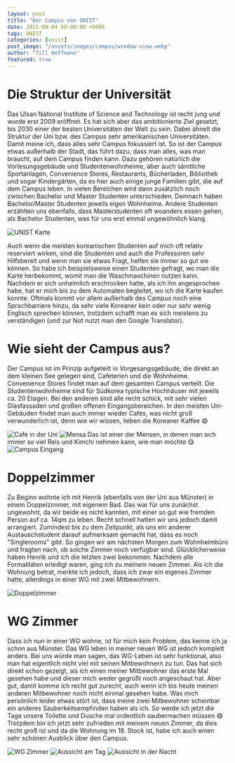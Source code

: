 ```yaml
---
layout: post
title: "Der Campus von UNIST"
date: 2022-09-04 00:00:00 +0900
tags: UNIST
categories: [unist]
post_image: "/assets/images/campus/window-view.webp"
author: "Till Hoffmann"
featured: true
---
```


# Die Struktur der Universität
Das Ulsan National Institute of Science and Technology ist recht jung und wurde erst 2009 eröffnet. Es hat sich aber das ambitionierte Ziel gesetzt, bis 2030 einer der besten Universitäten der Welt zu sein. Dabei ähnelt die Struktur der Uni bzw. des Campus sehr amerikanischen Universitäten. Damit meine ich, dass alles sehr Campus fokussiert ist. So ist der Campus etwas außerhalb der Stadt, das führt dazu, dass man alles, was man braucht, auf dem Campus finden kann. Dazu gehören natürlich die Vorlesungsgebäude und Studentenwohnheime, aber auch sämtliche Sportanlagen, Convenience Stores, Restaurants, Bücherladen, Bibliothek und sogar Kindergärten, da es hier auch einige junge Familien gibt, die auf dem Campus leben. In vielen Bereichen wird dann zusätzlich noch zwischen Bachelor und Master Studenten unterschieden. Demnach haben Bachelor/Master Studenten jeweils eigen Wohnheime. Andere Studenten erzählten uns ebenfalls, dass Masterstudenten oft woanders essen gehen, als Bachelor Studenten, was für uns erst einmal ungewöhnlich klang.

<img alt="UNIST Karte" src="assets/images/campus/unist-map.webp" class="img-fluid w-100"/>

Auch wenn die meisten koreanischen Studenten auf mich oft relativ reserviert wirken, sind die Studenten und auch die Professoren sehr Hilfsbereit und wenn man sie etwas Fragt, helfen sie immer so gut sie können. So habe ich beispielsweise einen Studenten gefragt, wo man die Karte herbekommt, womit man die Waschmaschinen nutzen kann. Nachdem er sich unheimlich erschrocken hatte, als ich ihn angesprochen habe, hat er mich bis zu dem Automaten begleitet, wo ich die Karte kaufen konnte. Oftmals kommt vor allem außerhalb des Campus noch eine Sprachbarriere hinzu, da sehr viele Koreaner kein oder nur sehr wenig Englisch sprechen können, trotzdem schafft man es sich meistens zu verständigen (und zur Not nutzt man den Google Translator).

# Wie sieht der Campus aus?
Der Campus ist im Prinzip aufgeteilt in Vorgesangsgebäude, die direkt an dem kleinen See gelegen sind, Cafeterien und die Wohnheime. Convenience Stores findet man auf dem gesamten Campus verteilt. Die Studentenwohnheime sind für Südkorea typische Hochhäuser mit jeweils ca. 20 Etagen. Bei den anderen sind alle recht schick, mit sehr vielen Glasfassaden und großen offenen Eingangsbereichen. In den meisten Uni-Gebäuden findet man auch immer wieder Cafés, was nicht groß verwunderlich ist, denn wie wir wissen, lieben die Koreaner Kaffee 😄

<img alt="Cafe in der Uni" src="assets/images/campus/coffeeplace.webp" class="img-fluid w-100"/>
<img alt="Mensa" src="assets/images/campus/inside-mensa.webp" class="img-fluid w-100"/>
Das ist einer der Mensen, in denen man sich immer so viel Reis und Kimchi nehmen kann, wie man möchte 😋

<img alt="Campus Eingang" src="assets/images/campus/unist-entrance.webp" class="img-fluid w-100"/>


# Doppelzimmer
Zu Beginn wohnte ich mit Henrik (ebenfalls von der Uni aus Münster) in einem Doppelzimmer, mit eigenem Bad. Das war für uns zunächst ungewohnt, da wir beide es nicht kannten, mit einer so gut wie fremden Person auf ca. 14qm zu leben. Recht schnell hatten wir uns jedoch damit arrangiert. Zumindest bis zu dem Zeitpunkt, als uns ein anderer Austauschstudent darauf aufmerksam gemacht hat, dass es noch "Singlerooms" gibt. So gingen wir am nächsten Morgen zum Wohnheimbüro und fragten nach, ob solche Zimmer noch verfügbar sind. Glücklicherweise haben Henrik und ich die letzten zwei bekommen. Nachdem alle Formalitäten erledigt waren, ging ich zu meinem neuen Zimmer. Als ich die Wohnung betrat, merkte ich jedoch, dass ich zwar ein eigenes Zimmer hatte, allerdings in einer WG mit zwei Mitbewohnern.

<img alt="Doppelzimmer" src="assets/images/campus/doubleroom.webp" class="img-fluid w-100"/>


# WG Zimmer
Dass ich nun in einer WG wohne, ist für mich kein Problem, das kenne ich ja schon aus Münster. Das WG leben in meiner neuen WG ist jedoch komplett anders. Bei uns würde man sagen, das WG-Leben ist sehr funktional, also man hat eigentlich nicht viel mit seinen Mitbewohnern zu tun. Das hat sich direkt schon gezeigt, als ich einen meiner Mitbewohner das erste Mal gesehen habe und dieser mich weder gegrüßt noch angeschaut hat. Aber gut, damit komme ich recht gut zurecht, auch wenn ich bis heute meinen anderen Mitbewohner noch nicht einmal gesehen habe. Was mich persönlich leider etwas stört ist, dass meine zwei Mitbewohner scheinbar ein anderes Sauberkeitsempfinden haben als ich. So werde ich jetzt die Tage unsere Toilette und Dusche mal ordentlich saubermachen müssen 😅 Trotzdem bin ich jetzt sehr zufrieden mit meinem neuen Zimmer, da dies recht groß ist und da die Wohnung im 18. Stock ist, habe ich auch einen sehr schönen Ausblick über den Campus.

<img alt="WG Zimmer" src="assets/images/campus/singleroom.webp" class="img-fluid w-100"/>
<img alt="Aussicht am Tag" src="assets/images/campus/window-view.webp" class="img-fluid w-100"/>
<img alt="Aussicht in der Nacht" src="assets/images/campus/window-view-night.webp" class="img-fluid w-100"/>
